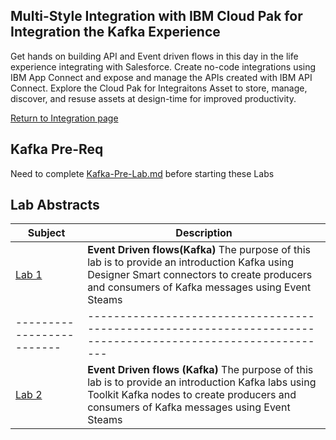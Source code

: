 ## Multi-Style Integration with IBM Cloud Pak for Integration the Kafka Experience
Get hands on building API and Event driven flows in this day in the life experience integrating with Salesforce. Create no-code integrations using IBM App Connect and expose and manage the APIs created with IBM API Connect. Explore the Cloud Pak for Integraitons Asset  to store, manage, discover, and resuse assets at design-time for improved productivity.  

[Return to Integration page](../index.md)

## Kafka Pre-Req
Need to complete [Kafka-Pre-Lab.md](Kafka-Pre-lab/Kafka-Pre-Lab.md) before starting these Labs 

## Lab Abstracts

|  Subject                            | Description                                            |                                                               
|-------------------------|------------------------------------------------------------------------------------------------------------|
| [Lab 1](Lab_1/ReadMe.md)       |**Event Driven flows(Kafka)** The purpose of this lab is to provide an introduction Kafka using Designer Smart connectors to create producers and consumers of Kafka messages using Event Steams 
|-------------------------|------------------------------------------------------------------------------------------------------------|
| [Lab 2](Lab_2/ReadMe_copy.md)       |**Event Driven flows (Kafka)** The purpose of this lab is to provide an introduction Kafka labs using Toolkit Kafka nodes to create producers and consumers of Kafka messages using Event Steams 
